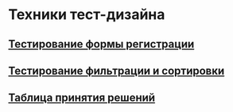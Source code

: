# Техники тест-дизайна
## [Тестирование формы регистрации](https://docs.google.com/spreadsheets/d/1hZlHcqPKIbHRZgvRRcjA9f9xfA-jQfapMtoS3aMfO6s/edit?usp=sharing)
## [Тестирование фильтрации и сортировки](https://docs.google.com/spreadsheets/d/1j3ftimu5W5P62iiYZVKauRqutGpMn1oIqAKkXgRWZiQ/edit?usp=sharing)
## [Таблица принятия решений](https://docs.google.com/spreadsheets/d/1VP6_tcowsDLDiKhcVOMAs7fK8kRIAJWeEw9y5rwqwhU/edit?usp=sharing)
